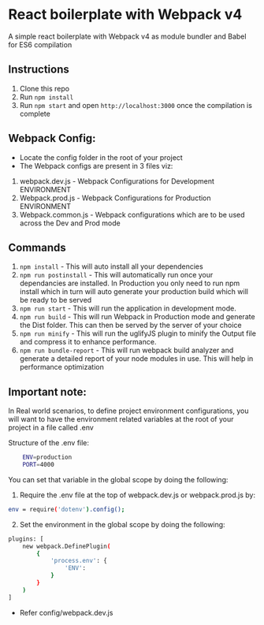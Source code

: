 # React boilerplate with Webpack v4

A simple react boilerplate with Webpack v4 as module bundler and Babel for ES6 compilation

## Instructions

1.  Clone this repo
2.  Run `npm install`
3.  Run `npm start` and open `http://localhost:3000` once the compilation is complete

## Webpack Config:

* Locate the config folder in the root of your project
* The Webpack configs are present in 3 files viz:

1. webpack.dev.js - Webpack Configurations for Development ENVIRONMENT
2. Webpack.prod.js - Webpack Configurations for Production ENVIRONMENT
3. Webpack.common.js - Webpack configurations which are to be used across the Dev and Prod mode

## Commands

1. `npm install` - This will auto install all your dependencies
2. `npm run postinstall` - This will automatically run once your dependancies are installed. In Production you only need to run npm install which in turn will auto generate your production build which will be ready to be served
3. `npm run start` - This will run the application in development mode.
4. `npm run build` - This will run Webpack in Production mode and generate the Dist folder. This can then be served by the server of your choice
5. `npm run minify` - This will run the uglifyJS plugin to minify the Output file and compress it to enhance performance.
6. `npm run bundle-report` - This will run webpack build analyzer and generate a detailed report of your node modules in use. This will help in performance optimization

## Important note:

In Real world scenarios, to define project environment configurations, you will want to have the environment related variables at the root of your project in a file called .env

Structure of the .env file:
```sh
    ENV=production
    PORT=4000
```

You can set that variable in the global scope by doing the following:

1. Require the .env file at the top of webpack.dev.js or webpack.prod.js by:
```sh
env = require('dotenv').config();
```
2. Set the environment in the global scope by doing the following:
```sh
plugins: [
    new webpack.DefinePlugin(
        {
            'process.env': {
                'ENV': 
            }
        }
    )
]
```

* Refer config/webpack.dev.js 


